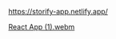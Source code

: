 https://storify-app.netlify.app/

[React App (1).webm](https://github.com/user-attachments/assets/313def7c-d3f9-47d3-a4a4-aeeab3646aa9)


